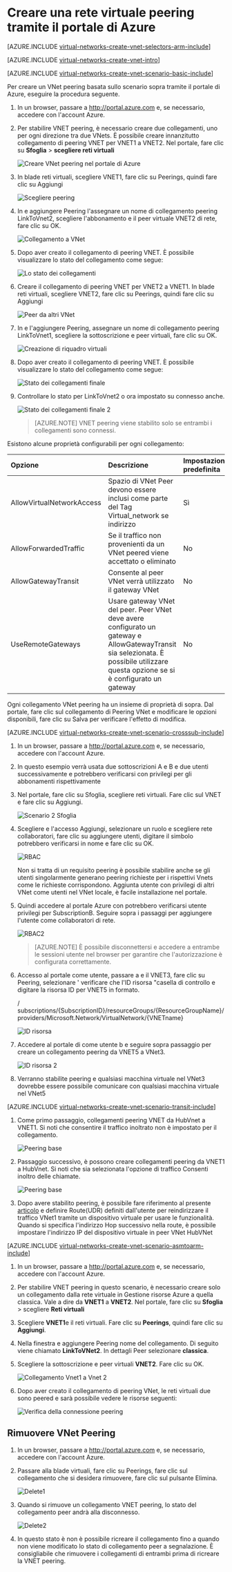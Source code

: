<properties
   pageTitle="Creare VNet Peering tramite il portale di Azure | Microsoft Azure"
   description="Informazioni su come creare una rete virtuale tramite il portale di Azure in Gestione risorse."
   services="virtual-network"
   documentationCenter=""
   authors="NarayanAnnamalai"
   manager="jefco"
   editor=""
   tags="azure-resource-manager"/>

<tags
   ms.service="virtual-network"
   ms.devlang="na"
   ms.topic="hero-article"
   ms.tgt_pltfrm="na"
   ms.workload="infrastructure-services"
   ms.date="09/14/2016"
   ms.author="narayanannamalai;annahar"/>

# <a name="create-a-virtual-network-peering-using-the-azure-portal"></a>Creare una rete virtuale peering tramite il portale di Azure

[AZURE.INCLUDE [virtual-networks-create-vnet-selectors-arm-include](../../includes/virtual-networks-create-vnetpeering-selectors-arm-include.md)]

[AZURE.INCLUDE [virtual-networks-create-vnet-intro](../../includes/virtual-networks-create-vnetpeering-intro-include.md)]

[AZURE.INCLUDE [virtual-networks-create-vnet-scenario-basic-include](../../includes/virtual-networks-create-vnetpeering-scenario-basic-include.md)]

Per creare un VNet peering basata sullo scenario sopra tramite il portale di Azure, eseguire la procedura seguente.

1. In un browser, passare a http://portal.azure.com e, se necessario, accedere con l'account Azure.
2. Per stabilire VNET peering, è necessario creare due collegamenti, uno per ogni direzione tra due VNets. È possibile creare innanzitutto collegamento di peering VNET per VNET1 a VNET2. Nel portale, fare clic su **Sfoglia** > **scegliere reti virtuali**

    ![Creare VNet peering nel portale di Azure](./media/virtual-networks-create-vnetpeering-arm-portal/figure01.png)

3. In blade reti virtuali, scegliere VNET1, fare clic su Peerings, quindi fare clic su Aggiungi

    ![Scegliere peering](./media/virtual-networks-create-vnetpeering-arm-portal/figure02.png)

4. In e aggiungere Peering l'assegnare un nome di collegamento peering LinkToVnet2, scegliere l'abbonamento e il peer virtuale VNET2 di rete, fare clic su OK.

    ![Collegamento a VNet](./media/virtual-networks-create-vnetpeering-arm-portal/figure03.png)

5. Dopo aver creato il collegamento di peering VNET. È possibile visualizzare lo stato del collegamento come segue:

    ![Lo stato dei collegamenti](./media/virtual-networks-create-vnetpeering-arm-portal/figure04.png)

6. Creare il collegamento di peering VNET per VNET2 a VNET1. In blade reti virtuali, scegliere VNET2, fare clic su Peerings, quindi fare clic su Aggiungi

    ![Peer da altri VNet](./media/virtual-networks-create-vnetpeering-arm-portal/figure05.png)

7. In e l'aggiungere Peering, assegnare un nome di collegamento peering LinkToVnet1, scegliere la sottoscrizione e peer virtuali, fare clic su OK.

    ![Creazione di riquadro virtuali](./media/virtual-networks-create-vnetpeering-arm-portal/figure06.png)

8. Dopo aver creato il collegamento di peering VNET. È possibile visualizzare lo stato del collegamento come segue:

    ![Stato dei collegamenti finale](./media/virtual-networks-create-vnetpeering-arm-portal/figure07.png)

9. Controllare lo stato per LinkToVnet2 o ora impostato su connesso anche.  

    ![Stato dei collegamenti finale 2](./media/virtual-networks-create-vnetpeering-arm-portal/figure08.png)

    > [AZURE.NOTE] VNET peering viene stabilito solo se entrambi i collegamenti sono connessi.

Esistono alcune proprietà configurabili per ogni collegamento:

|Opzione|Descrizione|Impostazione predefinita|
|:-----|:----------|:------|
|AllowVirtualNetworkAccess|Spazio di VNet Peer devono essere inclusi come parte del Tag Virtual_network se indirizzo|Sì|
|AllowForwardedTraffic|Se il traffico non provenienti da un VNet peered viene accettato o eliminato|No|
|AllowGatewayTransit|Consente al peer VNet verrà utilizzato il gateway VNet|No|
|UseRemoteGateways|Usare gateway VNet del peer. Peer VNet deve avere configurato un gateway e AllowGatewayTransit sia selezionata. È possibile utilizzare questa opzione se si è configurato un gateway|No|

Ogni collegamento VNet peering ha un insieme di proprietà di sopra. Dal portale, fare clic sul collegamento di Peering VNet e modificare le opzioni disponibili, fare clic su Salva per verificare l'effetto di modifica.

[AZURE.INCLUDE [virtual-networks-create-vnet-scenario-crosssub-include](../../includes/virtual-networks-create-vnetpeering-scenario-crosssub-include.md)]

1. In un browser, passare a http://portal.azure.com e, se necessario, accedere con l'account Azure.
2. In questo esempio verrà usata due sottoscrizioni A e B e due utenti successivamente e potrebbero verificarsi con privilegi per gli abbonamenti rispettivamente
3. Nel portale, fare clic su Sfoglia, scegliere reti virtuali. Fare clic sul VNET e fare clic su Aggiungi.

    ![Scenario 2 Sfoglia](./media/virtual-networks-create-vnetpeering-arm-portal/figure09.png)

4. Scegliere e l'accesso Aggiungi, selezionare un ruolo e scegliere rete collaboratori, fare clic su aggiungere utenti, digitare il simbolo potrebbero verificarsi in nome e fare clic su OK.

    ![RBAC](./media/virtual-networks-create-vnetpeering-arm-portal/figure10.png)

    Non si tratta di un requisito peering è possibile stabilire anche se gli utenti singolarmente generano peering richieste per i rispettivi Vnets come le richieste corrispondono. Aggiunta utente con privilegi di altri VNet come utenti nel VNet locale, è facile installazione nel portale.

5. Quindi accedere al portale Azure con potrebbero verificarsi utente privilegi per SubscriptionB. Seguire sopra i passaggi per aggiungere l'utente come collaboratori di rete.

    ![RBAC2](./media/virtual-networks-create-vnetpeering-arm-portal/figure11.png)

    > [AZURE.NOTE] È possibile disconnettersi e accedere a entrambe le sessioni utente nel browser per garantire che l'autorizzazione è configurata correttamente.

6. Accesso al portale come utente, passare a e il VNET3, fare clic su Peering, selezionare ' verificare che l'ID risorsa "casella di controllo e digitare la risorsa ID per VNET5 in formato.

    / subscriptions/{SubscriptionID}/resourceGroups/{ResourceGroupName}/providers/Microsoft.Network/VirtualNetwork/{VNETname}

    ![ID risorsa](./media/virtual-networks-create-vnetpeering-arm-portal/figure12.png)

7. Accedere al portale di come utente b e seguire sopra passaggio per creare un collegamento peering da VNET5 a VNet3.

    ![ID risorsa 2](./media/virtual-networks-create-vnetpeering-arm-portal/figure13.png)

8. Verranno stabilite peering e qualsiasi macchina virtuale nel VNet3 dovrebbe essere possibile comunicare con qualsiasi macchina virtuale nel VNet5

[AZURE.INCLUDE [virtual-networks-create-vnet-scenario-transit-include](../../includes/virtual-networks-create-vnetpeering-scenario-transit-include.md)]

1. Come primo passaggio, collegamenti peering VNET da HubVnet a VNET1. Si noti che consentire il traffico inoltrato non è impostato per il collegamento.

    ![Peering base](./media/virtual-networks-create-vnetpeering-arm-portal/figure14.png)

2. Passaggio successivo, è possono creare collegamenti peering da VNET1 a HubVnet. Si noti che sia selezionata l'opzione di traffico Consenti inoltro delle chiamate.

    ![Peering base](./media/virtual-networks-create-vnetpeering-arm-portal/figure15a.png)

3. Dopo avere stabilito peering, è possibile fare riferimento al presente [articolo](virtual-network-create-udr-arm-ps.md) e definire Route(UDR) definiti dall'utente per reindirizzare il traffico VNet1 tramite un dispositivo virtuale per usare le funzionalità. Quando si specifica l'indirizzo Hop successivo nella route, è possibile impostare l'indirizzo IP del dispositivo virtuale in peer VNet HubVNet


[AZURE.INCLUDE [virtual-networks-create-vnet-scenario-asmtoarm-include](../../includes/virtual-networks-create-vnetpeering-scenario-asmtoarm-include.md)]



1. In un browser, passare a http://portal.azure.com e, se necessario, accedere con l'account Azure.

2. Per stabilire VNET peering in questo scenario, è necessario creare solo un collegamento dalla rete virtuale in Gestione risorse Azure a quella classica. Vale a dire da **VNET1** a **VNET2**. Nel portale, fare clic su **Sfoglia** > scegliere **Reti virtuali**

3. Scegliere **VNET1**e il reti virtuali. Fare clic su **Peerings**, quindi fare clic su **Aggiungi**.

4. Nella finestra e aggiungere Peering nome del collegamento. Di seguito viene chiamato **LinkToVNet2**. In dettagli Peer selezionare **classica**.

5. Scegliere la sottoscrizione e peer virtuali **VNET2**. Fare clic su OK.

    ![Collegamento Vnet1 a Vnet 2](./media/virtual-networks-create-vnetpeering-arm-portal/figure18.png)

6. Dopo aver creato il collegamento di peering VNet, le reti virtuali due sono peered e sarà possibile vedere le risorse seguenti:

    ![Verifica della connessione peering](./media/virtual-networks-create-vnetpeering-arm-portal/figure19.png)


## <a name="remove-vnet-peering"></a>Rimuovere VNet Peering

1.  In un browser, passare a http://portal.azure.com e, se necessario, accedere con l'account Azure.
2.  Passare alla blade virtuali, fare clic su Peerings, fare clic sul collegamento che si desidera rimuovere, fare clic sul pulsante Elimina.

    ![Delete1](./media/virtual-networks-create-vnetpeering-arm-portal/figure15.png)

3. Quando si rimuove un collegamento VNET peering, lo stato del collegamento peer andrà alla disconnesso.

    ![Delete2](./media/virtual-networks-create-vnetpeering-arm-portal/figure16.png)

4. In questo stato è non è possibile ricreare il collegamento fino a quando non viene modificato lo stato di collegamento peer a segnalazione. È consigliabile che rimuovere i collegamenti di entrambi prima di ricreare la VNET peering.
